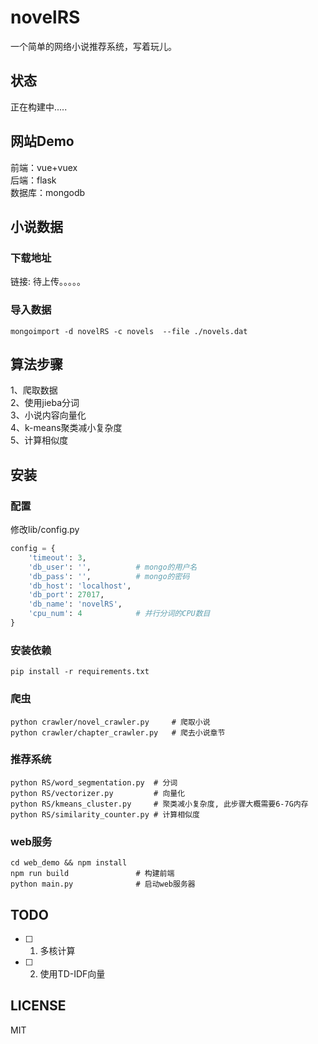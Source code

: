 # novelRS
一个简单的网络小说推荐系统，写着玩儿。

## 状态
正在构建中.....

## 网站Demo
前端：vue+vuex <br>
后端：flask <br>
数据库：mongodb

## 小说数据
### 下载地址
链接: 待上传。。。。。

### 导入数据
``` shell
mongoimport -d novelRS -c novels  --file ./novels.dat
```

## 算法步骤
1、爬取数据<br>
2、使用jieba分词<br>
3、小说内容向量化<br>
4、k-means聚类减小复杂度<br>
5、计算相似度<br>

## 安装
### 配置
修改lib/config.py
``` python
config = {
    'timeout': 3,
    'db_user': '',          # mongo的用户名
    'db_pass': '',          # mongo的密码
    'db_host': 'localhost',
    'db_port': 27017,
    'db_name': 'novelRS',
    'cpu_num': 4            # 并行分词的CPU数目
}
```

### 安装依赖
``` shell
pip install -r requirements.txt
```

### 爬虫
``` shell
python crawler/novel_crawler.py     # 爬取小说
python crawler/chapter_crawler.py   # 爬去小说章节
```

### 推荐系统
``` shell
python RS/word_segmentation.py  # 分词
python RS/vectorizer.py         # 向量化
python RS/kmeans_cluster.py     # 聚类减小复杂度, 此步骤大概需要6-7G内存
python RS/similarity_counter.py # 计算相似度
```

### web服务
``` shell
cd web_demo && npm install
npm run build               # 构建前端
python main.py              # 启动web服务器
```

## TODO
- [ ] 1. 多核计算
- [ ] 2. 使用TD-IDF向量


## LICENSE
MIT